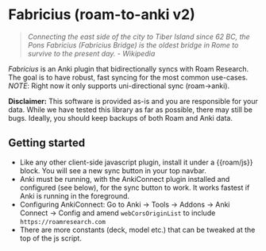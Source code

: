 # Fabricius (roam-to-anki v2)

> _Connecting the east side of the city to Tiber Island since 62 BC, the Pons Fabricius (Fabricius Bridge) is the oldest bridge in Rome to survive to the present day. - Wikipedia_

*Fabricius* is an Anki plugin that bidirectionally syncs with Roam Research. The goal is to have robust, fast syncing for the most common use-cases. *NOTE*: Right now it only supports uni-directional sync (roam->anki).

**Disclaimer:** This software is provided as-is and you are responsible for your data. While we have tested this library as far as possible, there may still be bugs. Ideally, you should keep backups of both Roam and Anki data.

## Getting started
- Like any other client-side javascript plugin, install it under a {{roam/js}} block. You will see a new sync button in your top navbar.
- Anki must be running, with the AnkiConnect plugin installed and configured (see below), for the sync button to work. It works fastest if Anki is running in the foreground.
- Configuring AnkiConnect: Go to Anki -> Tools -> Addons -> Anki Connect -> Config and amend `webCorsOriginList` to include `https://roamresearch.com`
- There are more constants (deck, model etc.) that can be tweaked at the top of the js script.